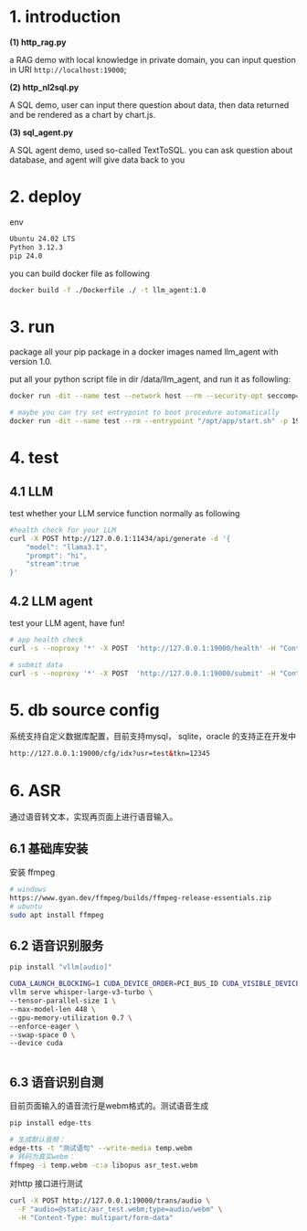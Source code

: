 # 1. introduction

 **(1) http_rag.py**

a RAG demo with local knowledge in private domain, you can input question in URI `http://localhost:19000`;

**(2) http_nl2sql.py**

A SQL demo, user can input there question about data, then data returned and be rendered as a chart by chart.js.

 **(3) sql_agent.py**

A SQL agent demo, used so-called TextToSQL. you can ask question about database, and agent will give data back to you

# 2. deploy

env

```sh
Ubuntu 24.02 LTS
Python 3.12.3
pip 24.0
```



you can build docker file as following

```sh
docker build -f ./Dockerfile ./ -t llm_agent:1.0
```

# 3. run

package all your pip package in a docker images named llm_agent with version 1.0.

put all your python script file in dir /data/llm_agent, and run it as followling:

```sh
docker run -dit --name test --network host --rm --security-opt seccomp=unconfined -p 19001:19000 --entrypoint "sh /opt/app/start.sh" -v /data/llm_agent:/opt/app llm_agent:1.0

# maybe you can try set entrypoint to boot procedure automatically
docker run -dit --name test --rm --entrypoint "/opt/app/start.sh" -p 19001:19000 -v /data/llm_agent:/opt/app llm_agent:1.0
```



# 4. test

## 4.1 LLM

test whether your LLM service function normally as following

```sh
#health check for your LLM
curl -X POST http://127.0.0.1:11434/api/generate -d '{
	"model": "llama3.1",
	"prompt": "hi",
	"stream":true
}'
```

## 4.2 LLM agent

 test your LLM agent, have fun!

```sh
# app health check
curl -s --noproxy '*' -X POST  'http://127.0.0.1:19000/health' -H "Content-Type: application/json"  -d '{"msg":"who are you?"}'

# submit data
curl -s --noproxy '*' -X POST  'http://127.0.0.1:19000/submit' -H "Content-Type: application/x-www-form-urlencoded"  -d '{"msg":"who are you?"}'
```

# 5. db source config

系统支持自定义数据库配置，目前支持mysql， sqlite，oracle 的支持正在开发中
```html
http://127.0.0.1:19000/cfg/idx?usr=test&tkn=12345
```

# 6. ASR

通过语音转文本，实现再页面上进行语音输入。

## 6.1 基础库安装

安装  ffmpeg

```sh
# windows 
https://www.gyan.dev/ffmpeg/builds/ffmpeg-release-essentials.zip
# ubuntu
sudo apt install ffmpeg
```



## 6.2 语音识别服务

```sh
pip install "vllm[audio]"

CUDA_LAUNCH_BLOCKING=1 CUDA_DEVICE_ORDER=PCI_BUS_ID CUDA_VISIBLE_DEVICES=1 \
vllm serve whisper-large-v3-turbo \
--tensor-parallel-size 1 \
--max-model-len 448 \
--gpu-memory-utilization 0.7 \
--enforce-eager \
--swap-space 0 \
--device cuda
```

```sh

```

## 6.3 语音识别自测

目前页面输入的语音流行是webm格式的。测试语音生成

```sh
pip install edge-tts 

# 生成默认音频：
edge-tts -t "测试语句" --write-media temp.webm
# 转码为真实webm：
ffmpeg -i temp.webm -c:a libopus asr_test.webm
```

对http 接口进行测试

```sh
curl -X POST http://127.0.0.1:19000/trans/audio \
  -F "audio=@static/asr_test.webm;type=audio/webm" \
  -H "Content-Type: multipart/form-data"
```

